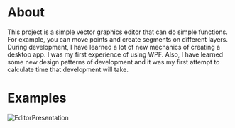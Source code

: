 # About
This project is a simple vector graphics editor that can do simple functions. For example, you can move points and create segments on different layers. During development, I have learned a lot of new mechanics of creating a desktop app. I was my first experience of using WPF. Also, I have learned some new design patterns of development and it was my first attempt to calculate time that development will take.

# Examples
![EditorPresentation](https://user-images.githubusercontent.com/104798367/202901252-7afc8f74-2a9f-4a93-9d1f-2b1a8958fbf5.gif)
